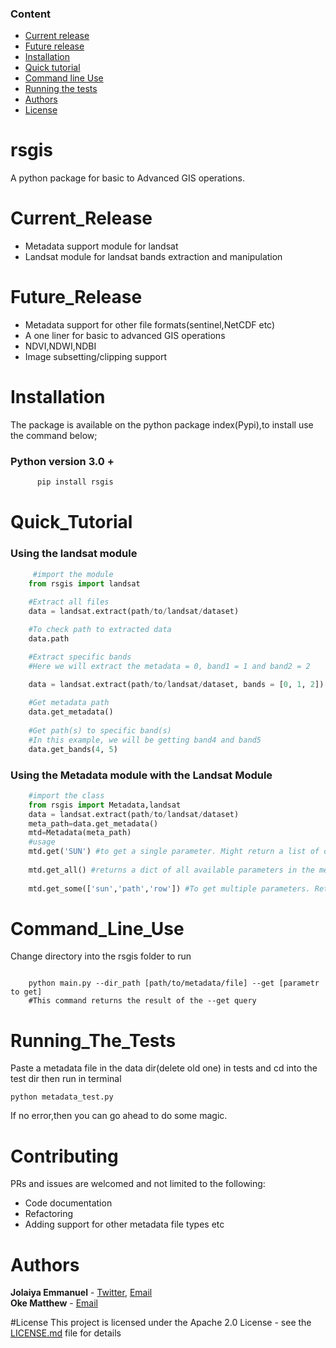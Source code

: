 ### Content
 - [Current release](#Current_Release)
 - [Future release](#Future_Release)
 - [Installation](#Installation)
 - [Quick tutorial](#Quick_Tutorial)
 - [Command line Use](#Command_Line_Use)
 - [Running the tests](#Running_The_Tests)
 - [Authors](#Authors)
 - [License](#License)
 

# rsgis
A python package for basic to Advanced GIS operations.

# Current_Release 
- Metadata support module for landsat
- Landsat module for landsat bands extraction and manipulation

# Future_Release 
- Metadata support for other file formats(sentinel,NetCDF etc)
- A one liner for basic to advanced GIS operations
- NDVI,NDWI,NDBI
- Image subsetting/clipping support
 
# Installation
The package is available on the python package index(Pypi),to install use the command below;
### Python version 3.0 +<br>
  ```python
        pip install rsgis
  ```

# Quick_Tutorial
### Using the landsat module <br>
```python
     #import the module
    from rsgis import landsat
    
    #Extract all files
    data = landsat.extract(path/to/landsat/dataset)

    #To check path to extracted data
    data.path

    #Extract specific bands
    #Here we will extract the metadata = 0, band1 = 1 and band2 = 2

    data = landsat.extract(path/to/landsat/dataset, bands = [0, 1, 2])
    
    #Get metadata path
    data.get_metadata()
    
    #Get path(s) to specific band(s)
    #In this example, we will be getting band4 and band5
    data.get_bands(4, 5)

```
### Using the Metadata module with the Landsat Module <br>
```python
    #import the class
    from rsgis import Metadata,landsat
    data = landsat.extract(path/to/landsat/dataset)
    meta_path=data.get_metadata()
    mtd=Metadata(meta_path)
    #usage
    mtd.get('SUN') #to get a single parameter. Might return a list of dict if found multiple match. Be specific to avoid this.
    
    mtd.get_all() #returns a dict of all available parameters in the metadata file
    
    mtd.get_some(['sun','path','row']) #To get multiple parameters. Returns a list of values.
``` 
# Command_Line_Use
Change directory into the rsgis folder to run
```shell script

    python main.py --dir_path [path/to/metadata/file] --get [parametr to get]
    #This command returns the result of the --get query 
```      
# Running_The_Tests

 Paste a metadata file in the data dir(delete old one) in tests and cd into the test dir then run in terminal<br>

    python metadata_test.py 
 If no error,then you can go ahead to do some magic.
# Contributing

 PRs and issues are welcomed and not limited to the following:
 - Code documentation
 - Refactoring
 - Adding support for other metadata file types etc
 
# Authors
**Jolaiya Emmanuel** - [Twitter](https://twitter.com/jeafreezy), [Email](jolaiyaemmanuel@gmail.com) <br>
**Oke Matthew** - [Email](matthewoke16@gmail.com) <br>

#License
This project is licensed under the Apache 2.0 License - see the [LICENSE.md](LICENSE.md) file for details

